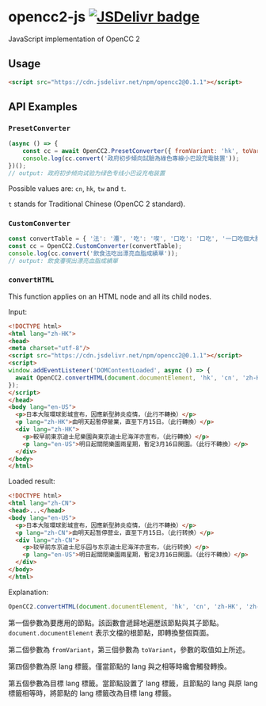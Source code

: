 # opencc2-js [![JSDelivr badge](https://data.jsdelivr.com/v1/package/npm/opencc2/badge)](https://www.jsdelivr.com/package/npm/opencc2)

JavaScript implementation of OpenCC 2

## Usage

```html
<script src="https://cdn.jsdelivr.net/npm/opencc2@0.1.1"></script>
```

## API Examples

### `PresetConverter`

```javascript
(async () => {
	const cc = await OpenCC2.PresetConverter({ fromVariant: 'hk', toVariant: 'cn' });
	console.log(cc.convert('政府初步傾向試驗為綠色專線小巴設充電裝置'));
})();
// output: 政府初步倾向试验为绿色专线小巴设充电装置
```

Possible values are: `cn`, `hk`, `tw` and `t`.

`t` stands for Traditional Chinese (OpenCC 2 standard).

### `CustomConverter`

```javascript
const convertTable = { '法': '灋', '吃': '喫', '口吃': '口吃', '一口吃個大胖子': '一口喫個大胖子' };
const cc = OpenCC2.CustomConverter(convertTable);
console.log(cc.convert('飲食法吃出漂亮血脂成績單'));
// output: 飲食灋喫出漂亮血脂成績單
```

### `convertHTML`

This function applies on an HTML node and all its child nodes.

Input:

```html
<!DOCTYPE html>
<html lang="zh-HK">
<head>
<meta charset="utf-8"/>
<script src="https://cdn.jsdelivr.net/npm/opencc2@0.1.1"></script>
<script>
window.addEventListener('DOMContentLoaded', async () => {
  await OpenCC2.convertHTML(document.documentElement, 'hk', 'cn', 'zh-HK', 'zh-CN');
});
</script>
</head>
<body lang="en-US">
  <p>日本大阪環球影城宣布，因應新型肺炎疫情，（此行不轉換）</p>
  <p lang="zh-HK">由明天起暫停營業，直至下月15日。（此行轉換）</p>
  <div lang="zh-HK">
    <p>較早前東京迪士尼樂園與東京迪士尼海洋亦宣布，（此行轉換）</p>
    <p lang="en-US">明日起關閉樂園兩星期，暫定3月16日開園。（此行不轉換）</p>
  </div>
</body>
</html>
```

Loaded result:

```html
<!DOCTYPE html>
<html lang="zh-CN">
<head>...</head>
<body lang="en-US">
  <p>日本大阪環球影城宣布，因應新型肺炎疫情，（此行不轉換）</p>
  <p lang="zh-CN">由明天起暂停营业，直至下月15日。（此行转换）</p>
  <div lang="zh-CN">
    <p>较早前东京迪士尼乐园与东京迪士尼海洋亦宣布，（此行转换）</p>
    <p lang="en-US">明日起關閉樂園兩星期，暫定3月16日開園。（此行不轉換）</p>
  </div>
</body>
</html>
```

Explanation:

```javascript
OpenCC2.convertHTML(document.documentElement, 'hk', 'cn', 'zh-HK', 'zh-CN');
```

第一個參數為要應用的節點。該函數會遞歸地遍歷該節點與其子節點。`document.documentElement` 表示文檔的根節點，即轉換整個頁面。

第二個參數為 `fromVariant`，第三個參數為 `toVariant`，參數的取值如上所述。

第四個參數為原 lang 標籤。僅當節點的 lang 與之相等時纔會觸發轉換。

第五個參數為目標 lang 標籤。當節點設置了 lang 標籤，且節點的 lang 與原 lang 標籤相等時，將節點的 lang 標籤改為目標 lang 標籤。

